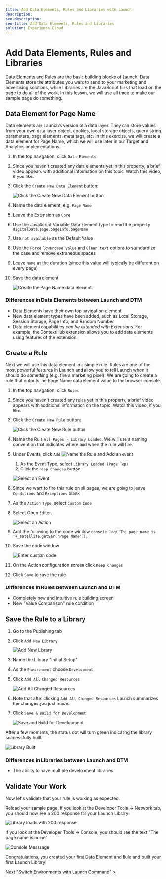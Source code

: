 ```yaml
---
title: Add Data Elements, Rules and Libraries with Launch
description:
seo-description:
seo-title: Add Data Elements, Rules and Libraries
solution: Experience Cloud
---
```


# Add Data Elements, Rules and Libraries

Data Elements and Rules are the basic building blocks of Launch. Data Elements store the attributes you want to send to your marketing and advertising solutions, while Libraries are the JavaScript files that load on the page to do all of the work. In this lesson, we will use all three to make our sample page do something.

## Data Element for Page Name

Data elements are Launch’s version of a data layer. They can store values from your own data layer object, cookies, local storage objects, query string parameters, page elements, meta tags, etc. In this exercise, we will create a data element for Page Name, which we will use later in our Target and Analytics implementations.

1. In the top navigation, click `Data Elements`  
1. Since you haven't created any data elements yet in this property, a brief video appears with additional information on this topic. Watch this video, if you like.
1. Click the `Create New Data Element` button:

   ![Click the Create New Data Element button](../assets/images/launch-newDataElement.png)

1. Name the data element, e.g. `Page Name`
1. Leave the Extension as `Core` 
1. Use the JavaScript Variable Data Element type to read the property `digitalData.page.pageInfo.pageName`
1. Use `not available` as the Default Value
1. Use the `Force lowercase value` and `Clean text` options to standardize the case and remove extraneous spaces
1. Leave `None` as the duration (since this value will typically be different on every page)
1. Save the data element 

   ![Create the Page Name data element](../assets/images/launch-dataElement.png).

### Differences in Data Elements between Launch and DTM

* Data Elements have their own top navigation element
* New data element types have been added, such as Local Storage, Session Storage, Page Info, and Random Number
* Data element capabilities _can be extended with Extensions_. For example, the ContextHub extension allows you to add data elements using features of the extension.

## Create a Rule

Next we will use this data element in a simple rule. Rules are one of the most powerful features in Launch and allow you to tell Launch when it should do something (e.g. fire a marketing pixel). We are going to create a rule that outputs the Page Name data element value to the browser console.

1. In the top navigation, click `Rules`  
1. Since you haven't created any rules yet in this property, a brief video appears with additional information on the topic. Watch this video, if you like.
1. Click the `Create New Rule` button: 

   ![Click the Create New Rule button](../assets/images/launch-newRule.png)

1. Name the Rule `All Pages - Library Loaded`. We will use a naming convention that indicates where and when the rule will fire.
1. Under Events, click `Add` ![Name the Rule and Add an event](../assets/images/launch-addEventToRule.png)
  
   1. As the Event Type, select `Library Loaded (Page Top)`
   1. Click the `Keep Changes` button
  
   ![Select an Event](../assets/images/launch-ruleSelectEvent.png)

1. Since we want to fire this rule on all pages, we are going to leave `Conditions` and `Exceptions` blank
1. As the `Action Type`, select `Custom Code`
1. Select Open Editor.

   ![Select an Action](../assets/images/launch-selectAction.png)

1. Add the following to the code window `console.log('The page name is '+_satellite.getVar('Page Name'));` 
1. Save the code window 

   ![Enter custom code](../assets/images/launch-customCodeAction.png)

1. On the Action configuration screen click `Keep Changes`
1. Click `Save` to save the rule

### Differences in Rules between Launch and DTM

* Completely new and intuitive rule building screen
* New "Value Comparison" rule condition

## Save the Rule to a Library

1. Go to the Publishing tab
2. Click `Add New Library`

   ![Add New Library](../assets/images/launch-addNewLibrary.png)

3. Name the Library "Initial Setup" 
4. As the `Environment` choose `Development`
5. Click `Add All Changed Resources`

   ![Add All Changed Resources](../assets/images/launch-addAllChangedResources.png)

6. Note that after clicking `Add All Changed Resources` Launch summarizes the changes you just made.
7. Click `Save & Build for Development` 

   ![Save and Build for Development](../assets/images/launch-saveAndBuild.png)

After a few moments, the status dot will turn green indicating the library successfully built.

![Library Built](../assets/images/launch-libraryBuilt.png)

### Differences in Libraries between Launch and DTM

* The ability to have multiple development libraries

## Validate Your Work

Now let's validate that your rule is working as expected.

Reload your sample page. If you look at the Developer Tools -> Network tab, you should now see a 200 response for your Launch Library!

![Library loads with 200 response](../assets/images/samplepage-200.png)

If you look at the Developer Tools -> Console, you should see the text "The page name is home"

![Console Messsage](../assets/images/samplepage-console.png)

Congratulations, you created your first Data Element and Rule and built your first Launch Library!

[Next "Switch Environments with Launch Command" >](launch-switch-environments.md)
